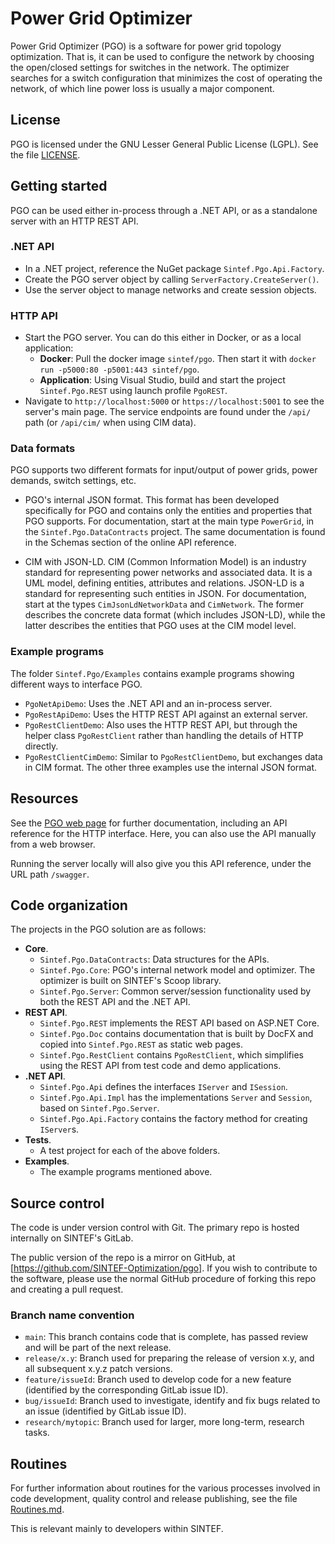 # Power Grid Optimizer

Power Grid Optimizer (PGO) is a software for power grid topology optimization. That is, it can be used to configure the network by choosing the open/closed settings for switches in the network. The optimizer searches for a switch configuration that minimizes the cost of operating the network, of which line power loss is usually a major component.

## License

PGO is licensed under the GNU Lesser General Public License (LGPL). See the file [LICENSE](LICENSE).

## Getting started

PGO can be used either in-process through a .NET API, or as a standalone server with an HTTP REST API.

### .NET API

- In a .NET project, reference the NuGet package `Sintef.Pgo.Api.Factory`.
- Create the PGO server object by calling `ServerFactory.CreateServer()`.
- Use the server object to manage networks and create session objects.

### HTTP API

- Start the PGO server. You can do this either in Docker, or as a local application:
    - **Docker**: Pull the docker image `sintef/pgo`. Then start it with `docker run -p5000:80 -p5001:443 sintef/pgo`.    
    - **Application**: Using Visual Studio, build and start the project `Sintef.Pgo.REST` using launch profile `PgoREST`.
- Navigate to `http://localhost:5000` or `https://localhost:5001` to see the server's main page.
  The service endpoints are found under the `/api/` path (or `/api/cim/` when using CIM data).

### Data formats

PGO supports two different formats for input/output of power grids, power demands, switch settings, etc.

- PGO's internal JSON format. This format has been developed specifically for PGO and contains only the entities and
  properties that PGO supports. For documentation, start at the main type `PowerGrid`, in the `Sintef.Pgo.DataContracts` project.
  The same documentation is found in the Schemas section of the online API reference.
  
- CIM with JSON-LD. CIM (Common Information Model) is an industry standard for representing power networks and
  associated data. It is a UML model, defining entities, attributes and relations. JSON-LD is a standard for representing
  such entities in JSON.
  For documentation, start at the types `CimJsonLdNetworkData` and `CimNetwork`. The former describes the concrete
  data format (which includes JSON-LD), while the latter describes the entities that PGO uses at the CIM model level.

### Example programs

The folder `Sintef.Pgo/Examples` contains example programs showing different ways to interface PGO.

- `PgoNetApiDemo`: Uses the .NET API and an in-process server.
- `PgoRestApiDemo`: Uses the HTTP REST API against an external server.
- `PgoRestClientDemo`: Also uses the HTTP REST API, but through the helper class `PgoRestClient` rather than
  handling the details of HTTP directly.
- `PgoRestClientCimDemo`: Similar to `PgoRestClientDemo`, but exchanges data in CIM format. 
  The other three examples use the internal JSON format.

## Resources

See the [PGO web page](https://pgo.sintef.no/) for further documentation, including an API reference for the HTTP interface.
Here, you can also use the API manually from a web browser.

Running the server locally will also give you this API reference, under the URL path `/swagger`. 

## Code organization

The projects in the PGO solution are as follows:

 - **Core**. 
   - `Sintef.Pgo.DataContracts`: Data structures for the APIs.
   - `Sintef.Pgo.Core`: PGO's internal network model and optimizer. The optimizer is built on SINTEF's Scoop library.
   - `Sintef.Pgo.Server`: Common server/session functionality used by both the REST API and the .NET API.
 - **REST API**. 
   - `Sintef.Pgo.REST` implements the REST API based on ASP.NET Core.
   - `Sintef.Pgo.Doc` contains documentation that is built by DocFX and copied into `Sintef.Pgo.REST` as static web pages.
   - `Sintef.Pgo.RestClient` contains `PgoRestClient`, which simplifies using the REST API from test code and demo applications.
 - **.NET API**. 
   - `Sintef.Pgo.Api` defines the interfaces `IServer` and `ISession`.
   - `Sintef.Pgo.Api.Impl` has the implementations `Server` and `Session`, based on `Sintef.Pgo.Server`.
   - `Sintef.Pgo.Api.Factory` contains the factory method for creating `IServer`s.
 - **Tests**.
   - A test project for each of the above folders.
 - **Examples**.
   - The example programs mentioned above.
  
## Source control

The code is under version control with Git. The primary repo is hosted internally on SINTEF's GitLab.

The public version of the repo is a mirror on GitHub, at [https://github.com/SINTEF-Optimization/pgo].
If you wish to contribute to the software, please use the normal GitHub procedure of forking this repo and creating a pull request.

### Branch name convention

- `main`: This branch contains code that is complete, has passed review and will be part of the next release.
- `release/x.y`: Branch used for preparing the release of version x.y, and all subsequent x.y.z patch versions.
- `feature/issueId`: Branch used to develop code for a new feature (identified by the corresponding GitLab issue ID).
- `bug/issueId`: Branch used to investigate, identify and fix bugs related to an issue (identified by GitLab issue ID).
- `research/mytopic`: Branch used for larger, more long-term, research tasks.

## Routines

For further information about routines for the various processes involved in code development, quality control and release publishing,
see the file [Routines.md](Routines.md).

This is relevant mainly to developers within SINTEF.
